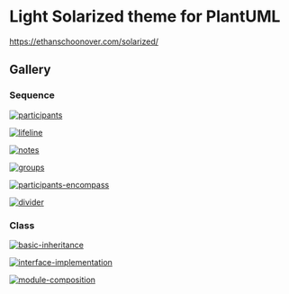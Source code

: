 # Light Solarized theme for PlantUML

https://ethanschoonover.com/solarized/

## Gallery

<!-- gallery:start -->

### Sequence

[![participants](https://www.plantuml.com/plantuml/svg/~1UDfDaarkmo0GXVT8t84Sm47DhvH5bVwkMwaNm3Q9aJ3ZmA0gFNrjncw71NgQxp4pJ-ASq4JClPTYXPtjhKhWJNG_jgsyktQeBX5wrI4EwQHrDD_hgyCkrpdPs4106t3TGAyXEXlqC7QgIf-aU-E2dhKOnYckSOC9g3wODacz0qXX6eIew3mnJVn1YXfoQ4syJyLdficmaM9Q9e8lhrwO9iDMYd5JXtTg-yOq6NPIj0PDRPATYgzCas4_ZV3UDkWWf774loR3GOfRjjdEctyoJOQZ5EEjgiSIIPtK5oZApS66m9ANeosXEIadEo8KaOCzWIKQHuUbsryGJey5ba1Id6reon_v1P3IhG00)](https://www.plantuml.com/plantuml/uml/~1UDfDaarkmo0GXVT8t84Sm47DhvH5bVwkMwaNm3Q9aJ3ZmA0gFNrjncw71NgQxp4pJ-ASq4JClPTYXPtjhKhWJNG_jgsyktQeBX5wrI4EwQHrDD_hgyCkrpdPs4106t3TGAyXEXlqC7QgIf-aU-E2dhKOnYckSOC9g3wODacz0qXX6eIew3mnJVn1YXfoQ4syJyLdficmaM9Q9e8lhrwO9iDMYd5JXtTg-yOq6NPIj0PDRPATYgzCas4_ZV3UDkWWf774loR3GOfRjjdEctyoJOQZ5EEjgiSIIPtK5oZApS66m9ANeosXEIadEo8KaOCzWIKQHuUbsryGJey5ba1Id6reon_v1P3IhG00)

[![lifeline](https://www.plantuml.com/plantuml/svg/~1UDfTa45g0p4CHVS-XOPs5PWOkioYP1Ewow8tyDW_OuF62hBSGa_VIPjfeBlFazv7wDWigFM5tM0P2wW91orVI2ENEHjTL1RAPjTsy5x3vtukbllK6pHADLJRHrcyQ47rrxLe_EbfVWcb-djsePk4QEKZ64Yg2rmYQ7obIIOwK0Qpk5l-GmryeHYOtLIOD_xq_FP-EfqtvVSwougGw6Khc24wWtQxTIsk8uDJMDTAIIger8Tnvnh_kSEmkWcCXzjwZ6ZDkIDgkZti6q3dQke0)](https://www.plantuml.com/plantuml/uml/~1UDfTa45g0p4CHVS-XOPs5PWOkioYP1Ewow8tyDW_OuF62hBSGa_VIPjfeBlFazv7wDWigFM5tM0P2wW91orVI2ENEHjTL1RAPjTsy5x3vtukbllK6pHADLJRHrcyQ47rrxLe_EbfVWcb-djsePk4QEKZ64Yg2rmYQ7obIIOwK0Qpk5l-GmryeHYOtLIOD_xq_FP-EfqtvVSwougGw6Khc24wWtQxTIsk8uDJMDTAIIger8Tnvnh_kSEmkWcCXzjwZ6ZDkIDgkZti6q3dQke0)

[![notes](https://www.plantuml.com/plantuml/svg/~1UDfbKqsFqp0GlUTN3DcUB1ApDnILQBkYB8U50vHpvCRJnAgJYMndgmMHtyxaexi1f4XsdcVUl7aUt_cWNEWR6xq9DJO8dgnovYVgn9gg3d1or40TGkSpAPswf9K9TN_iFRgIse1jI4jg93c3hUoOA9bul6oKQUMoZpekOahJgJR0pfeI_qBYGuqWn2VLKE-5W7iwng3yk4RH50v9Flv11ZLQIv2CLHmcIPIcANmd5ZuCbjeAD5hrF0p0U3HcSEBCa06TevO2WiLJY00EjV70dn17ibg85IIb2Ogpl9GhD8uRQibtgaGTnwk39F71qPazIrPeKVIjHcTDYxeeLWV3S55Fg8SXmbR3AEc_BdSiuSATmebSeq90BIMmarvLE3VXfjkXqsBd2_dMy-Lbj-zpRNp7Lg3UoX7A8nOqTiuvHJ5dfQy2NemPAKVVOTjdDvjl-u_voBoLVJwnbsJ9mStc_l77VbrYmhc647D8jlcoUzX_FUpoXVGQmW8Ntaa2YmlEd75gN8X_5T4JkbdhsqNLXRElrDUUQ_9X5779uVWCMzDKsNLYvsbTXbPvZy5FyseQTfA7b7HlURLKaIywnkI32P_xO_B8IDgrrIzVAeiVtgMtl_DNSNUy6n_D7v7p4qS0)](https://www.plantuml.com/plantuml/uml/~1UDfbKqsFqp0GlUTN3DcUB1ApDnILQBkYB8U50vHpvCRJnAgJYMndgmMHtyxaexi1f4XsdcVUl7aUt_cWNEWR6xq9DJO8dgnovYVgn9gg3d1or40TGkSpAPswf9K9TN_iFRgIse1jI4jg93c3hUoOA9bul6oKQUMoZpekOahJgJR0pfeI_qBYGuqWn2VLKE-5W7iwng3yk4RH50v9Flv11ZLQIv2CLHmcIPIcANmd5ZuCbjeAD5hrF0p0U3HcSEBCa06TevO2WiLJY00EjV70dn17ibg85IIb2Ogpl9GhD8uRQibtgaGTnwk39F71qPazIrPeKVIjHcTDYxeeLWV3S55Fg8SXmbR3AEc_BdSiuSATmebSeq90BIMmarvLE3VXfjkXqsBd2_dMy-Lbj-zpRNp7Lg3UoX7A8nOqTiuvHJ5dfQy2NemPAKVVOTjdDvjl-u_voBoLVJwnbsJ9mStc_l77VbrYmhc647D8jlcoUzX_FUpoXVGQmW8Ntaa2YmlEd75gN8X_5T4JkbdhsqNLXRElrDUUQ_9X5779uVWCMzDKsNLYvsbTXbPvZy5FyseQTfA7b7HlURLKaIywnkI32P_xO_B8IDgrrIzVAeiVtgMtl_DNSNUy6n_D7v7p4qS0)

[![groups](https://www.plantuml.com/plantuml/svg/~1UDgDaS5En20GXkyynVW0NUgr1xCrnjDgZ3u1fTEMB6KGXcpMfnTmRR9wq3aCPFBFJxwVVMGLEArMtF22Aq8aguBvmB6nPbuOfa0hBCm-Tb86TThDXfSqf8X1asDqlDEqIWe6dVJPgAa-KQxAE7cvYzuQZT3SmJqD7VGfpnqRhTYGWrTyJnXP26KPOj8QOvoI1QqY2W6vybPPhYw_rlkyu1b78T360f0fZiQDG1DCojWK_kFoU54MuHmeUNWw0vqSM3MWhUCDua0pTBKhPgMFK4EicbAMoCDjsxR09jDlyokF6iJ3ynlqrM8JeHl_UEnRKSulvDvHPWd0Puy_gQ-XNopcK26WHvK3BnRxtCh_Vm9EKALv)](https://www.plantuml.com/plantuml/uml/~1UDgDaS5En20GXkyynVW0NUgr1xCrnjDgZ3u1fTEMB6KGXcpMfnTmRR9wq3aCPFBFJxwVVMGLEArMtF22Aq8aguBvmB6nPbuOfa0hBCm-Tb86TThDXfSqf8X1asDqlDEqIWe6dVJPgAa-KQxAE7cvYzuQZT3SmJqD7VGfpnqRhTYGWrTyJnXP26KPOj8QOvoI1QqY2W6vybPPhYw_rlkyu1b78T360f0fZiQDG1DCojWK_kFoU54MuHmeUNWw0vqSM3MWhUCDua0pTBKhPgMFK4EicbAMoCDjsxR09jDlyokF6iJ3ynlqrM8JeHl_UEnRKSulvDvHPWd0Puy_gQ-XNopcK26WHvK3BnRxtCh_Vm9EKALv)

[![participants-encompass](https://www.plantuml.com/plantuml/svg/~1UDfLa35kmp0CHNUUWidkQFTGf9tQBXro0jbXBG6IA51KM-JqPUmWI3RoaV-1uB6f5-qvmKu3PSB6oKkyq7b8SGcAty8PWsfjetFYVmzBrD2dtaXcBaf53pDdnnAfk6gYOVKqbtqixbO3xAhu9NjKuWkgT8A9_t3_OGOfFk69v2VEj8TgvyGvLbyKttZQravzKlBvUVgQBF14FZaKe7962y6zUDpuieC4mCGul6m6735GIWnRP_YgkTErCRWcHtnV8HnDVdtQFnWdRlS0)](https://www.plantuml.com/plantuml/uml/~1UDfLa35kmp0CHNUUWidkQFTGf9tQBXro0jbXBG6IA51KM-JqPUmWI3RoaV-1uB6f5-qvmKu3PSB6oKkyq7b8SGcAty8PWsfjetFYVmzBrD2dtaXcBaf53pDdnnAfk6gYOVKqbtqixbO3xAhu9NjKuWkgT8A9_t3_OGOfFk69v2VEj8TgvyGvLbyKttZQravzKlBvUVgQBF14FZaKe7962y6zUDpuieC4mCGul6m6735GIWnRP_YgkTErCRWcHtnV8HnDVdtQFnWdRlS0)

[![divider](https://www.plantuml.com/plantuml/svg/~1UDfrq34EmZ0C1T0zfp072DahYbesrjuWBOPQIkoIE4BYz8GMDjWi-Vb_oLrMdxJ4O7OwOqJ84doY9rvieDkiS4qIOLPTSkDSye_zZNGkOycO9c55rlqaqKaYPBVK8BlcP1SziVlCnhGjd9cKVA2dLnA6jZMc3pGXs2ESP6oWBvMpqhI10Uy5ivgw0rlDYd-el0XdN2i6N53fNpnBlKpWVzTi-63jflq__Qtha2_llxq0FVHmhW00)](https://www.plantuml.com/plantuml/uml/~1UDfrq34EmZ0C1T0zfp072DahYbesrjuWBOPQIkoIE4BYz8GMDjWi-Vb_oLrMdxJ4O7OwOqJ84doY9rvieDkiS4qIOLPTSkDSye_zZNGkOycO9c55rlqaqKaYPBVK8BlcP1SziVlCnhGjd9cKVA2dLnA6jZMc3pGXs2ESP6oWBvMpqhI10Uy5ivgw0rlDYd-el0XdN2i6N53fNpnBlKpWVzTi-63jflq__Qtha2_llxq0FVHmhW00)


### Class

[![basic-inheritance](https://www.plantuml.com/plantuml/svg/~1UDfjqSrEmp0C1_1xdiBSDa6N-yHXWjCaX2R12tYfrqRaIxQhQNoyEqtBj86uEOdpY__AHXHPXnZCZVOK2IG7PFzERHDyroiSE4VeLOkihMKyhZgl_R0VXDZbf9HqvNAqcJqbMqQecHon4NsoFxLn0KNWjQuUKJ7a3ZuCm2rJvqM95rFZjhs3gLZMiuDFxNb_QRwCmRqeerEOjGSKciIPmbB2QI5lFXLaZ3CnJlYCaMfTs4Vaqmu3gLBrPkRb7FYfvhq2_roeJpWtvhqIBYFSVpRDVvJvbJcFJPSxQuYOi2Cn6qfj_ODlGU6Ay000)](https://www.plantuml.com/plantuml/uml/~1UDfjqSrEmp0C1_1xdiBSDa6N-yHXWjCaX2R12tYfrqRaIxQhQNoyEqtBj86uEOdpY__AHXHPXnZCZVOK2IG7PFzERHDyroiSE4VeLOkihMKyhZgl_R0VXDZbf9HqvNAqcJqbMqQecHon4NsoFxLn0KNWjQuUKJ7a3ZuCm2rJvqM95rFZjhs3gLZMiuDFxNb_QRwCmRqeerEOjGSKciIPmbB2QI5lFXLaZ3CnJlYCaMfTs4Vaqmu3gLBrPkRb7FYfvhq2_roeJpWtvhqIBYFSVpRDVvJvbJcFJPSxQuYOi2Cn6qfj_ODlGU6Ay000)

[![interface-implementation](https://www.plantuml.com/plantuml/svg/~1UDgTaKrE0p4CXVSvHTWLeIRx2g5AN60aUW4tuyvOv0_Rqwhyt9rCQGKgOiFEUhQ_zsIlHO5rIj7Sw8W9hPG8JA_OBoCDezeTbsH7rIehxnaERY0Tf-qaoA5anQmkbEGB4sPV6sXvueXFGDcVQqDjadSGq7OGKHKxBdlgaUsRiVQkCYNWuxctk9qr2A71lwKFOq844VjqIVXlL9Es49u7BbFk7qii_9E_cJDtZ7l2muNAc9l3eYSO6DBcMF6qS9tW_jsvF_EPAx1p3x-kiRACBnEAYgrVBJ7hvZq_w1DNc9Wo)](https://www.plantuml.com/plantuml/uml/~1UDgTaKrE0p4CXVSvHTWLeIRx2g5AN60aUW4tuyvOv0_Rqwhyt9rCQGKgOiFEUhQ_zsIlHO5rIj7Sw8W9hPG8JA_OBoCDezeTbsH7rIehxnaERY0Tf-qaoA5anQmkbEGB4sPV6sXvueXFGDcVQqDjadSGq7OGKHKxBdlgaUsRiVQkCYNWuxctk9qr2A71lwKFOq844VjqIVXlL9Es49u7BbFk7qii_9E_cJDtZ7l2muNAc9l3eYSO6DBcMF6qS9tW_jsvF_EPAx1p3x-kiRACBnEAYgrVBJ7hvZq_w1DNc9Wo)

[![module-composition](https://www.plantuml.com/plantuml/svg/~1UDgDaR5k0Z4CXlSyXRj1ov6T2Gbrw506w0k4Y-ykQXAV71-7MlNTIGu6G5NLpR_y_SvlPvt4i0p1goVfC20ayeRT5zhAkxOJQ9W2T29zMcdDPbosJhhXC2Jacg9Wb6LDGHCxZBhFWwffJjB1kAYljQgzIGa-YdezzSI23DyAu0KdDPkuDxk0XZWOcQiVTVNiZ-rVZXlotV2dfJ7-4zzXjCYRiiD9BcoJnTO4BBLt4JVaYOlZFlXpLTt6-gNx6EK1eOpSFx-2VCp6jGEZXJ5VMArpltpB6Tw4au00)](https://www.plantuml.com/plantuml/uml/~1UDgDaR5k0Z4CXlSyXRj1ov6T2Gbrw506w0k4Y-ykQXAV71-7MlNTIGu6G5NLpR_y_SvlPvt4i0p1goVfC20ayeRT5zhAkxOJQ9W2T29zMcdDPbosJhhXC2Jacg9Wb6LDGHCxZBhFWwffJjB1kAYljQgzIGa-YdezzSI23DyAu0KdDPkuDxk0XZWOcQiVTVNiZ-rVZXlotV2dfJ7-4zzXjCYRiiD9BcoJnTO4BBLt4JVaYOlZFlXpLTt6-gNx6EK1eOpSFx-2VCp6jGEZXJ5VMArpltpB6Tw4au00)

<!-- gallery:end -->
